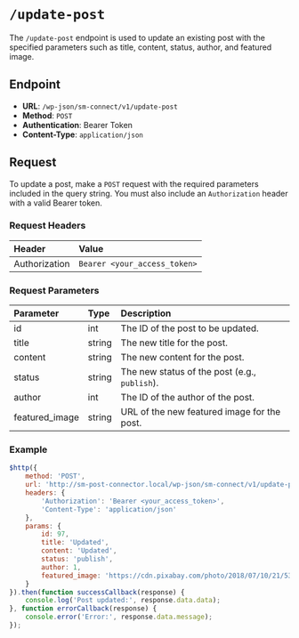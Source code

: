 # `/update-post` 

The `/update-post` endpoint is used to update an existing post with the specified parameters such as title, content, status, author, and featured image.

## Endpoint

- **URL**: `/wp-json/sm-connect/v1/update-post`
- **Method**: `POST`
- **Authentication**: Bearer Token
- **Content-Type**: `application/json`

## Request

To update a post, make a `POST` request with the required parameters included in the query string. You must also include an `Authorization` header with a valid Bearer token.

### Request Headers

| Header           | Value                                          | 
|:-----------------|:-----------------------------------------------| 
| Authorization    | `Bearer <your_access_token>`                   | 


### Request Parameters

| Parameter        | Type   | Description                                   | 
|:-----------------|:-------|:----------------------------------------------| 
| id               | int    | The ID of the post to be updated.             | 
| title            | string | The new title for the post.                   | 
| content          | string | The new content for the post.                 | 
| status           | string | The new status of the post (e.g., `publish`). | 
| author           | int    | The ID of the author of the post.             | 
| featured_image   | string | URL of the new featured image for the post.   | 

### Example 

```javascript
$http({
    method: 'POST',
    url: 'http://sm-post-connector.local/wp-json/sm-connect/v1/update-post',
    headers: {
        'Authorization': 'Bearer <your_access_token>',
        'Content-Type': 'application/json'
    },
    params: {
        id: 97,
        title: 'Updated',
        content: 'Updated',
        status: 'publish',
        author: 1,
        featured_image: 'https://cdn.pixabay.com/photo/2018/07/10/21/53/tournament-3529744_1280.jpg'
    }
}).then(function successCallback(response) {
    console.log('Post updated:', response.data.data);
}, function errorCallback(response) {
    console.error('Error:', response.data.message);
});
```